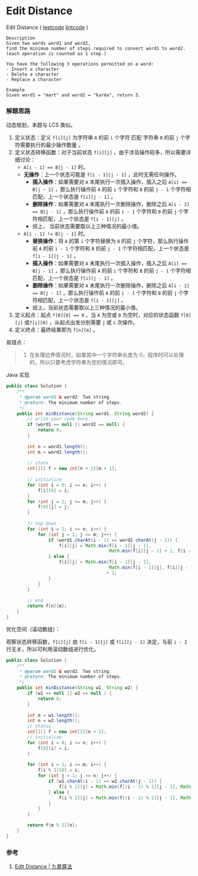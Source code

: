 # Edit Distance

Edit Distance  ( [leetcode]()  [lintcode](http://www.lintcode.com/en/problem/edit-distance/) )

```
Description
Given two words word1 and word2, 
find the minimum number of steps required to convert word1 to word2. 
(each operation is counted as 1 step.)

You have the following 3 operations permitted on a word:
- Insert a character
- Delete a character
- Replace a character

Example
Given word1 = "mart" and word2 = "karma", return 3.
```



### 解题思路

动态规划，本题与 LCS 类似。

1. 定义状态：定义 `f[i][j]` 为字符串 `A` 的前 `i` 个字符 匹配 字符串 `B` 的前 `j` 个字符需要执行的最少操作数量 。
2. 定义状态转移函数：对于当前状态 `f[i][j]` ，由于涉及操作较多，所以需要详细讨论：
   - `A[i - 1] == B[j - 1]` 时。
   - **无操作**：上一个状态可能是 `f[i - 1][j - 1]` ，此时无需任何操作。
     - **插入操作**：如果需要对 `A` 末尾执行一次插入操作，插入之后 `A[i] == B[j - 1]` ，那么执行操作前 `A` 的前 `i` 个字符和 `B` 的前 `j - 1` 个字符相匹配，上一个状态是 `f[i][j - 1]` 。
     - **删除操作**：如果需要对 `A` 末尾执行一次删除操作，删除之后 `A[i - 2] == B[j - 1]` ，那么执行操作前 `A` 的前 `i - 1` 个字符和 `B` 的前 `j` 个字符相匹配，上一个状态是 `f[i - 1][j]` 。
     - 综上， 当前状态需要取以上三种情况的最小值。
   - `A[i - 1] != B[j - 1]` 时。
     - **替换操作**：将 `A` 的第 `i` 个字符替换为 `B` 的前 `j` 个字符，那么执行操作前 `A` 的前 `i - 1` 个字符和 `B` 的前 `j - 1` 个字符相匹配，上一个状态是 `f[i - 1][j - 1]` 。
     - **插入操作**：如果需要对 `A` 末尾执行一次插入操作，插入之后 `A[i] == B[j - 1]` ，那么执行操作前 `A` 的前 `i` 个字符和 `B` 的前 `j - 1` 个字符相匹配，上一个状态是 `f[i][j - 1]` 。
     - **删除操作**：如果需要对 `A` 末尾执行一次删除操作，删除之后 `A[i - 2] == B[j - 1]` ，那么执行操作前 `A` 的前 `i - 1` 个字符和 `B` 的前 `j` 个字符相匹配，上一个状态是 `f[i - 1][j]` 。
     - 综上，当前状态需要取以上三种情况的最小值。
3. 定义起点：起点 `f[0][0] == 0` ，当 `A` 为空或 `B` 为空时，对应的状态函数 `f[0][j]` 或`f[i][0]` ，从起点出发分别需要 `j` 或 `i` 次操作。
4. 定义终点：最终结果即为 `f[n][m]` 。

易错点：

> 1. 在处理边界情况时，如果其中一个字符串长度为 0，程序时可以处理的，所以只要考虑字符串为空的情况即可。

Java 实现

```java
public class Solution {
    /**
     * @param word1 & word2: Two string.
     * @return: The minimum number of steps.
     */
    public int minDistance(String word1, String word2) {
        // write your code here
        if (word1 == null || word2 == null) {
            return 0;
        }
        
        int n = word1.length();
        int m = word2.length();        
        
        // state
        int[][] f = new int[n + 1][m + 1];
        
        // initialize
        for (int i = 0; i <= n; i++) {
            f[i][0] = i;
        }
        for (int j = 1; j <= m; j++) {
            f[0][j] = j;
        }
        
        // top down
        for (int i = 1; i <= n; i++) {
            for (int j = 1; j <= m; j++) {
                if (word1.charAt(i - 1) == word2.charAt(j - 1)) {
                    f[i][j] = Math.min(f[i - 1][j - 1], 
                                       Math.min(f[i][j - 1] + 1, f[i - 1][j] + 1));
                } else {
                    f[i][j] = Math.min(f[i - 1][j - 1], 
                                       Math.min(f[i - 1][j], f[i][j - 1]))
                      				  + 1;
                } 
            }
        }
        
        // end
        return f[n][m];
    }
}
```

优化空间（滚动数组）：

观察状态转移函数，`f[i][j]` 由 `f[i - 1][j]` 或 `f[i][j - 1]` 决定，与前 `i - 2` 行无关，所以可利用滚动数组进行优化。

```java
public class Solution {
    /**
     * @param word1 & word2: Two string.
     * @return: The minimum number of steps.
     */
    public int minDistance(String w1, String w2) {
        if (w1 == null || w2 == null ) {
            return 0;        
        }
        
        int m = w1.length();
        int n = w2.length();
        // status
        int[][] f = new int[2][n + 1];
        // initialize
        for (int i = 0; i <= n; i++) {
            f[0][i] = i;
        }
        
        for (int i = 1; i <= m; i++) {
            f[i % 2][0] = i;
            for (int j = 1; j <= n; j++) {
                if (w1.charAt(i - 1) == w2.charAt(j - 1)) {
                    f[i % 2][j] = Math.min(f[(i - 1) % 2][j - 1], Math.min(f[(i - 1) % 2][j], f[i % 2][j - 1]) + 1);
                } else {
                    f[i % 2][j] = Math.min(f[(i - 1) % 2][j - 1], Math.min(f[(i - 1) % 2][j], f[i % 2][j - 1])) + 1;
                }
            }
        }
        
        return f[m % 2][n];
    }
}
```



### 参考

1. [Edit Distance | 九章算法](http://www.jiuzhang.com/solutions/edit-distance/)